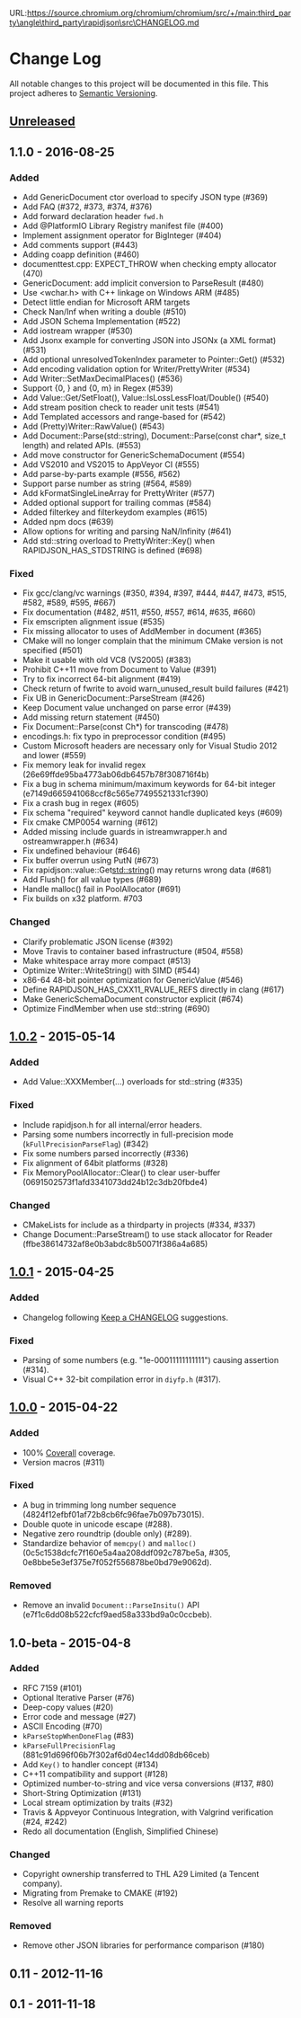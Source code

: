 URL:https://source.chromium.org/chromium/chromium/src/+/main:third_party\angle\third_party\rapidjson\src\CHANGELOG.md
# Change Log
All notable changes to this project will be documented in this file.
This project adheres to [Semantic Versioning](http://semver.org/).

## [Unreleased]

## 1.1.0 - 2016-08-25

### Added
* Add GenericDocument ctor overload to specify JSON type (#369)
* Add FAQ (#372, #373, #374, #376)
* Add forward declaration header `fwd.h`
* Add @PlatformIO Library Registry manifest file (#400)
* Implement assignment operator for BigInteger (#404)
* Add comments support (#443)
* Adding coapp definition (#460)
* documenttest.cpp: EXPECT_THROW when checking empty allocator (470)
* GenericDocument: add implicit conversion to ParseResult (#480)
* Use <wchar.h> with C++ linkage on Windows ARM (#485)
* Detect little endian for Microsoft ARM targets 
* Check Nan/Inf when writing a double (#510)
* Add JSON Schema Implementation (#522)
* Add iostream wrapper (#530)
* Add Jsonx example for converting JSON into JSONx (a XML format) (#531)
* Add optional unresolvedTokenIndex parameter to Pointer::Get() (#532)
* Add encoding validation option for Writer/PrettyWriter (#534)
* Add Writer::SetMaxDecimalPlaces() (#536)
* Support {0, } and {0, m} in Regex (#539)
* Add Value::Get/SetFloat(), Value::IsLossLessFloat/Double() (#540)
* Add stream position check to reader unit tests (#541)
* Add Templated accessors and range-based for (#542)
* Add (Pretty)Writer::RawValue() (#543)
* Add Document::Parse(std::string), Document::Parse(const char*, size_t length) and related APIs. (#553)
* Add move constructor for GenericSchemaDocument (#554)
* Add VS2010 and VS2015 to AppVeyor CI (#555)
* Add parse-by-parts example (#556, #562)
* Support parse number as string (#564, #589)
* Add kFormatSingleLineArray for PrettyWriter (#577)
* Added optional support for trailing commas (#584)
* Added filterkey and filterkeydom examples (#615)
* Added npm docs (#639)
* Allow options for writing and parsing NaN/Infinity (#641)
* Add std::string overload to PrettyWriter::Key() when RAPIDJSON_HAS_STDSTRING is defined (#698)

### Fixed
* Fix gcc/clang/vc warnings (#350, #394, #397, #444, #447, #473, #515, #582, #589, #595, #667)
* Fix documentation (#482, #511, #550, #557, #614, #635, #660)
* Fix emscripten alignment issue (#535)
* Fix missing allocator to uses of AddMember in document (#365)
* CMake will no longer complain that the minimum CMake version is not specified (#501)
* Make it usable with old VC8 (VS2005) (#383)
* Prohibit C++11 move from Document to Value (#391)
* Try to fix incorrect 64-bit alignment (#419)
* Check return of fwrite to avoid warn_unused_result build failures (#421)
* Fix UB in GenericDocument::ParseStream (#426)
* Keep Document value unchanged on parse error (#439)
* Add missing return statement (#450)
* Fix Document::Parse(const Ch*) for transcoding (#478)
* encodings.h: fix typo in preprocessor condition (#495)
* Custom Microsoft headers are necessary only for Visual Studio 2012 and lower (#559)
* Fix memory leak for invalid regex (26e69ffde95ba4773ab06db6457b78f308716f4b)
* Fix a bug in schema minimum/maximum keywords for 64-bit integer (e7149d665941068ccf8c565e77495521331cf390)
* Fix a crash bug in regex (#605)
* Fix schema "required" keyword cannot handle duplicated keys (#609)
* Fix cmake CMP0054 warning (#612)
* Added missing include guards in istreamwrapper.h and ostreamwrapper.h (#634)
* Fix undefined behaviour (#646)
* Fix buffer overrun using PutN (#673)
* Fix rapidjson::value::Get<std::string>() may returns wrong data (#681)
* Add Flush() for all value types (#689)
* Handle malloc() fail in PoolAllocator (#691)
* Fix builds on x32 platform. #703

### Changed
* Clarify problematic JSON license (#392)
* Move Travis to container based infrastructure (#504, #558)
* Make whitespace array more compact (#513)
* Optimize Writer::WriteString() with SIMD (#544)
* x86-64 48-bit pointer optimization for GenericValue (#546)
* Define RAPIDJSON_HAS_CXX11_RVALUE_REFS directly in clang (#617)
* Make GenericSchemaDocument constructor explicit (#674)
* Optimize FindMember when use std::string (#690)

## [1.0.2] - 2015-05-14

### Added
* Add Value::XXXMember(...) overloads for std::string (#335)

### Fixed
* Include rapidjson.h for all internal/error headers.
* Parsing some numbers incorrectly in full-precision mode (`kFullPrecisionParseFlag`) (#342)
* Fix some numbers parsed incorrectly (#336)
* Fix alignment of 64bit platforms (#328)
* Fix MemoryPoolAllocator::Clear() to clear user-buffer (0691502573f1afd3341073dd24b12c3db20fbde4)

### Changed
* CMakeLists for include as a thirdparty in projects (#334, #337)
* Change Document::ParseStream() to use stack allocator for Reader (ffbe38614732af8e0b3abdc8b50071f386a4a685) 

## [1.0.1] - 2015-04-25

### Added
* Changelog following [Keep a CHANGELOG](https://github.com/olivierlacan/keep-a-changelog) suggestions.

### Fixed
* Parsing of some numbers (e.g. "1e-00011111111111") causing assertion (#314).
* Visual C++ 32-bit compilation error in `diyfp.h` (#317).

## [1.0.0] - 2015-04-22

### Added
* 100% [Coverall](https://coveralls.io/r/Tencent/rapidjson?branch=master) coverage.
* Version macros (#311)

### Fixed
* A bug in trimming long number sequence (4824f12efbf01af72b8cb6fc96fae7b097b73015).
* Double quote in unicode escape (#288).
* Negative zero roundtrip (double only) (#289).
* Standardize behavior of `memcpy()` and `malloc()` (0c5c1538dcfc7f160e5a4aa208ddf092c787be5a, #305, 0e8bbe5e3ef375e7f052f556878be0bd79e9062d).

### Removed
* Remove an invalid `Document::ParseInsitu()` API (e7f1c6dd08b522cfcf9aed58a333bd9a0c0ccbeb).

## 1.0-beta - 2015-04-8

### Added
* RFC 7159 (#101)
* Optional Iterative Parser (#76)
* Deep-copy values (#20)
* Error code and message (#27)
* ASCII Encoding (#70)
* `kParseStopWhenDoneFlag` (#83)
* `kParseFullPrecisionFlag` (881c91d696f06b7f302af6d04ec14dd08db66ceb)
* Add `Key()` to handler concept (#134)
* C++11 compatibility and support (#128)
* Optimized number-to-string and vice versa conversions (#137, #80)
* Short-String Optimization (#131)
* Local stream optimization by traits (#32)
* Travis & Appveyor Continuous Integration, with Valgrind verification (#24, #242)
* Redo all documentation (English, Simplified Chinese)

### Changed
* Copyright ownership transferred to THL A29 Limited (a Tencent company).
* Migrating from Premake to CMAKE (#192)
* Resolve all warning reports

### Removed
* Remove other JSON libraries for performance comparison (#180)

## 0.11 - 2012-11-16

## 0.1 - 2011-11-18

[Unreleased]: https://github.com/Tencent/rapidjson/compare/v1.1.0...HEAD
[1.1.0]: https://github.com/Tencent/rapidjson/compare/v1.0.2...v1.1.0
[1.0.2]: https://github.com/Tencent/rapidjson/compare/v1.0.1...v1.0.2
[1.0.1]: https://github.com/Tencent/rapidjson/compare/v1.0.0...v1.0.1
[1.0.0]: https://github.com/Tencent/rapidjson/compare/v1.0-beta...v1.0.0
